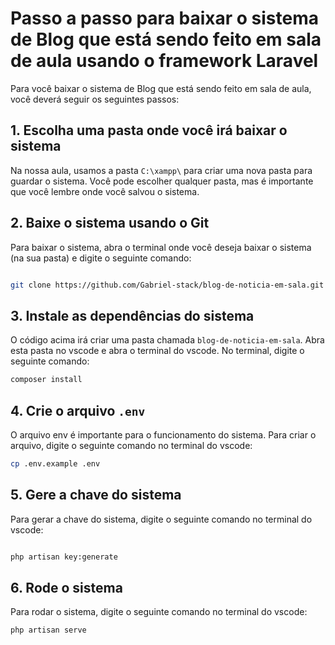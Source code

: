 # Passo a passo para baixar o sistema de Blog que está sendo feito em sala de aula usando o framework Laravel

Para você baixar o sistema de Blog que está sendo feito em sala de aula, você deverá seguir os seguintes passos:

## 1. Escolha uma pasta onde você irá baixar o sistema

Na nossa aula, usamos a pasta `C:\xampp\` para criar uma nova pasta para guardar o sistema. Você pode escolher qualquer pasta, mas é importante que você lembre onde você salvou o sistema.


## 2. Baixe o sistema usando o Git

Para baixar o sistema, abra o terminal onde você deseja baixar o sistema (na sua pasta) e digite o seguinte comando:

```bash

git clone https://github.com/Gabriel-stack/blog-de-noticia-em-sala.git
```

## 3. Instale as dependências do sistema

O código acima irá criar uma pasta chamada `blog-de-noticia-em-sala`. Abra esta pasta no vscode e abra o terminal do vscode. No terminal, digite o seguinte comando:

```bash
composer install
```

## 4. Crie o arquivo `.env`

O arquivo env é importante para o funcionamento do sistema. Para criar o arquivo, digite o seguinte comando no terminal do vscode:

```bash
cp .env.example .env
```

## 5. Gere a chave do sistema

Para gerar a chave do sistema, digite o seguinte comando no terminal do vscode:

```bash

php artisan key:generate
```

## 6. Rode o sistema

Para rodar o sistema, digite o seguinte comando no terminal do vscode:

```bash
php artisan serve
```